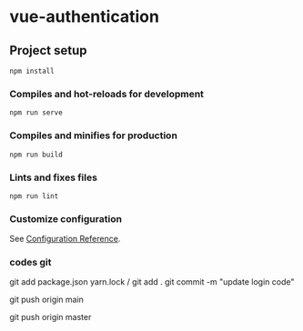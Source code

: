 # vue-authentication

## Project setup
```
npm install
```

### Compiles and hot-reloads for development
```
npm run serve
```

### Compiles and minifies for production
```
npm run build
```

### Lints and fixes files
```
npm run lint
```

### Customize configuration
See [Configuration Reference](https://cli.vuejs.org/config/).

### codes git
git add package.json yarn.lock / git add .
git commit -m "update login code"

<!-- on frontend -->

git push origin main

<!-- on backend -->

git push origin master
